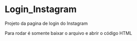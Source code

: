 # Login_Instagram
Projeto da pagina de login do Instagram

Para rodar é somente baixar o arquivo e abrir o código HTML
